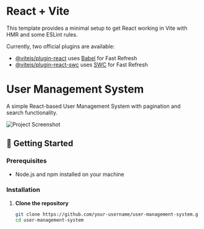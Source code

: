 # React + Vite

This template provides a minimal setup to get React working in Vite with HMR and some ESLint rules.

Currently, two official plugins are available:

- [@vitejs/plugin-react](https://github.com/vitejs/vite-plugin-react/blob/main/packages/plugin-react/README.md) uses [Babel](https://babeljs.io/) for Fast Refresh
- [@vitejs/plugin-react-swc](https://github.com/vitejs/vite-plugin-react-swc) uses [SWC](https://swc.rs/) for Fast Refresh

# User Management System

A simple React-based User Management System with pagination and search functionality.

![Project Screenshot](./images/screenshot.png)

## 🚀 Getting Started

### Prerequisites
- Node.js and npm installed on your machine

### Installation

1. **Clone the repository**

   ```bash
   git clone https://github.com/your-username/user-management-system.git
   cd user-management-system
